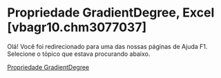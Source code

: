 
# Propriedade GradientDegree, Excel [vbagr10.chm3077037]

Olá! Você foi redirecionado para uma das nossas páginas de Ajuda F1. Selecione o tópico que estava procurando abaixo.

[Propriedade GradientDegree](http://msdn.microsoft.com/library/6f325dc0-5f6c-7a55-52fa-55eeb15ccfe6%28Office.15%29.aspx)
